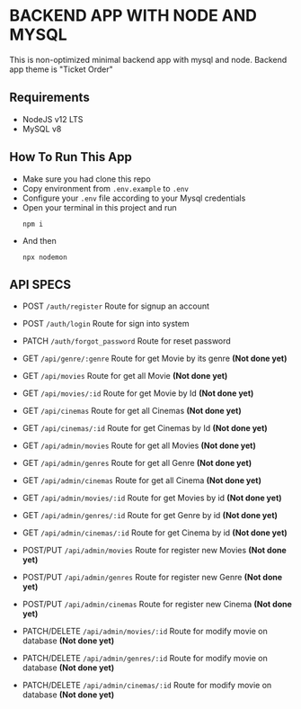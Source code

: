 # BACKEND APP WITH NODE AND MYSQL

This is non-optimized minimal backend app with mysql and node. Backend app theme is "Ticket Order"

## Requirements

- NodeJS v12 LTS
- MySQL v8

## How To Run This App

- Make sure you had clone this repo
- Copy environment from `.env.example` to `.env`
- Configure your `.env` file according to your Mysql credentials
- Open your terminal in this project and run
  ```
  npm i
  ```
- And then
  ```
  npx nodemon
  ```

## API SPECS

- POST `/auth/register` Route for signup an account
- POST `/auth/login` Route for sign into system
- PATCH `/auth/forgot_password` Route for reset password

- GET `/api/genre/:genre` Route for get Movie by its genre **(Not done yet)**
- GET `/api/movies` Route for get all Movie **(Not done yet)**
- GET `/api/movies/:id` Route for get Movie by Id **(Not done yet)**
- GET `/api/cinemas` Route for get all Cinemas **(Not done yet)**
- GET `/api/cinemas/:id` Route for get Cinemas by Id **(Not done yet)**

- GET `/api/admin/movies` Route for get all Movies **(Not done yet)**
- GET `/api/admin/genres` Route for get all Genre **(Not done yet)**
- GET `/api/admin/cinemas` Route for get all Cinema **(Not done yet)**
- GET `/api/admin/movies/:id` Route for get Movies by id **(Not done yet)**
- GET `/api/admin/genres/:id` Route for get Genre by id **(Not done yet)**
- GET `/api/admin/cinemas/:id` Route for get Cinema by id **(Not done yet)**
- POST/PUT `/api/admin/movies` Route for register new Movies **(Not done yet)**
- POST/PUT `/api/admin/genres` Route for register new Genre **(Not done yet)**
- POST/PUT `/api/admin/cinemas` Route for register new Cinema **(Not done yet)**
- PATCH/DELETE `/api/admin/movies/:id` Route for modify movie on database **(Not done yet)**
- PATCH/DELETE `/api/admin/genres/:id` Route for modify movie on database **(Not done yet)**
- PATCH/DELETE `/api/admin/cinemas/:id` Route for modify movie on database **(Not done yet)**
